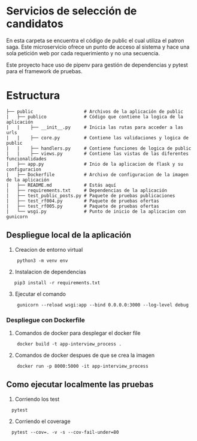 # Servicios de selección de candidatos

En esta carpeta se encuentra el código de public el cual utiliza el patron saga. Este microservicio ofrece un punto de acceso al sistema y hace una sola petición web por cada requerimiento y no una secuencia.

Este proyecto hace uso de pipenv para gestión de dependencias y pytest para el framework de pruebas.

# Estructura

````
├── public                   # Archivos de la aplicación de public 
|   ├── publico              # Código que contiene la logica de la aplicación
|   |    ├── __init__.py     # Inicia las rutas para acceder a las urls
|   |    ├── core.py         # Contiene las validaciones y logica de public
|   |    ├── handlers.py     # Contiene funciones de logica de public
|   |    ├── views.py        # Contiene las vistas de las diferentes funcionalidades 
|   ├── app.py               # Inio de la aplicacion de flask y su configuracion
|   ├── Dockerfile           # Archivo de configuracion de la imagen de la aplicación
|   ├── README.md            # Estás aquí
|   ├── requirements.txt     # Dependencias de la aplicación
|   ├── test_public_posts.py # Paquete de pruebas publicaciones
|   ├── test_rf004.py        # Paquete de pruebas ofertas
|   ├── test_rf005.py        # Paquete de pruebas ofertas
|   └── wsgi.py              # Punto de inicio de la aplicacion con gunicorn 
````

## Despliegue local de la aplicación

1. Creacion de entorno virtual
```shell
    python3 -m venv env
```
2. Instalacion de dependencias 
```shell
   pip3 install -r requirements.txt 
```
3. Ejecutar el comando
```shell
    gunicorn --reload wsgi:app --bind 0.0.0.0:3000 --log-level debug
```
### Despliegue con Dockerfile

1. Comandos de docker para desplegar el docker file
```shell
    docker build -t app-interview_process .
```
2. Comandos de docker despues de que se crea la imagen
```shell
    docker run -p 8000:5000 -it app-interview_process
```

## Como ejecutar localmente las pruebas

1. Corriendo los test
```shell
  pytest
```
2. Corriendo el coverage 
```shell
  pytest --cov=. -v -s --cov-fail-under=80
```
